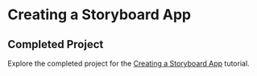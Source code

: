 # Creating a Storyboard App

## Completed Project

Explore the completed project for the [Creating a Storyboard App](https://developer.apple.com/tutorials/app-dev-training/creating-a-storyboard-app) tutorial.